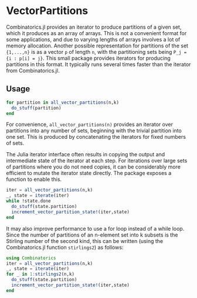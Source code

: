 # VectorPartitions

Combinatorics.jl provides an iterator to produce partitions of a given set, which it produces as an array of arrays. This is not a convenient format for some applications, and due to varying lengths of arrays involves a lot of memory allocation. Another possible representation for partitions of the set `{1,...,n}` is as a vector `p` of length `n`, with the partitioning sets being `P_j = {i : p[i] = j}`. This small package provides iterators for producing partitions in this format. It typically runs several times faster than the iterator from Combinatorics.jl. 

## Usage
```julia
for partition in all_vector_partitions(n,k)
  do_stuff(partition)
end
```

For convenience, `all_vector_partitions(n)` provides an iterator over partitions into any number of sets, beginning with the trivial partition into one set. This is produced by concatenating the iterators for fixed numbers of sets.

The Julia iterator interface often results in copying the output and intermediate state of the iterator at each step. For iterations over large sets of partitions where you do not need copies, it can be considerably more efficient to mutate the iterator state directly. The package exposes a function to enable this.

```julia
iter = all_vector_partitions(n,k)
_, state = iterate(iter)
while !state.done
  do_stuff(state.partition)
  increment_vector_partition_state!(iter,state)
end
```

It may also improve performance to use a for loop instead of a while loop. Since the number of partitions of an n-element set into k subsets is the Stirling number of the second kind, this can be written (using the Combinatorics.jl function `stirlings2`) as follows:
```julia
using Combinatorics
iter = all_vector_partitions(n,k)
_, state = iterate(iter)
for _ in 1:stirlings2(n,k)
  do_stuff(state.partition)
  increment_vector_partition_state!(iter,state)
end
```

